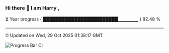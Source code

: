 ### Hi there 👋 I am Harry , 

⏳ Year progress { ████████████████████████▁▁▁▁▁▁ } 82.48 %

---

⏰ Updated on Wed, 29 Oct 2025 01:38:17 GMT

![Progress Bar CI](https://github.com/duykhang68/duykhang68/workflows/Progress%20Bar%20CI/badge.svg)

